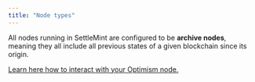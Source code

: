 ```yaml
---
title: "Node types"
---
```


All nodes running in SettleMint are configured to be **archive nodes**, meaning
they all include all previous states of a given blockchain since its origin.

[Learn here how to interact with your Optimism node.](./connect-to-a-node)
